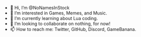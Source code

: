- 👋 Hi, I’m @NoNamesInStock
- 👀 I’m interested in Games, Memes, and Music.
- 🌱 I’m currently learning about Lua coding.
- 💞️ I’m looking to collaborate on nothing, for now!
- 📫 How to reach me: Twitter, GitHub, Discord, GameBanana.

<!---
NoNamesInStock/NoNamesInStock is a ✨ special ✨ repository because its `README.md` (this file) appears on your GitHub profile.
You can click the Preview link to take a look at your changes.
--->
